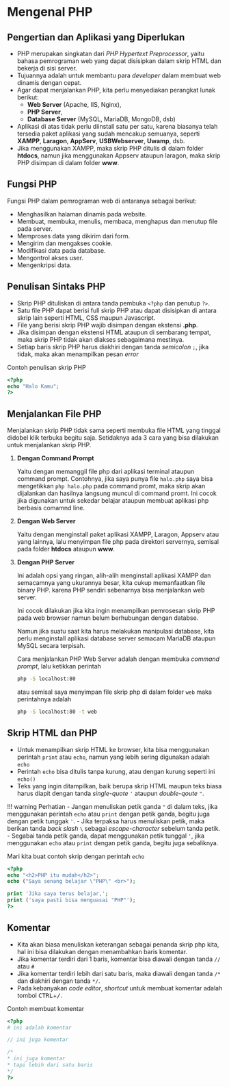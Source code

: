 # Mengenal PHP

## Pengertian dan Aplikasi yang Diperlukan

- PHP merupakan singkatan dari *PHP Hypertext Preprocessor*, yaitu bahasa pemrograman web yang dapat disisipkan dalam skrip HTML dan bekerja di sisi server.
- Tujuannya adalah untuk membantu para *developer* dalam membuat web dinamis dengan cepat.
- Agar dapat menjalankan PHP, kita perlu menyediakan perangkat lunak berikut:
  - **Web Server** (Apache, IIS, Nginx),
  - **PHP Server**,
  - **Database Server** (MySQL, MariaDB, MongoDB, dsb)
- Aplikasi di atas tidak perlu diinstall satu per satu, karena biasanya telah tersedia paket aplikasi yang sudah mencakup semuanya, seperti **XAMPP**, **Laragon**, **AppServ**, **USBWebserver**, **Uwamp**, dsb.
- Jika menggunakan XAMPP, maka skrip PHP ditulis di dalam folder **htdocs**, namun jika menggunakan Appserv ataupun laragon, maka skrip PHP disimpan di dalam folder **www**.

## Fungsi PHP

Fungsi PHP dalam pemrograman web di antaranya sebagai berikut:

- Menghasilkan halaman dinamis pada website.
- Membuat, membuka, menulis, membaca, menghapus dan menutup file pada server.
- Memproses data yang dikirim dari form.
- Mengirim dan mengakses cookie.
- Modifikasi data pada database.
- Mengontrol akses user.
- Mengenkripsi data.

## Penulisan Sintaks PHP

- Skrip PHP dituliskan di antara tanda pembuka `<?php` dan penutup `?>`.
- Satu file PHP dapat berisi full skrip PHP atau dapat disisipkan di antara skrip lain seperti HTML, CSS maupun Javascript.
- File yang berisi skrip PHP wajib disimpan dengan ekstensi **.php**.
- Jika disimpan dengan ekstensi HTML ataupun di sembarang tempat, maka skrip PHP tidak akan diakses sebagaimana mestinya.
- Setiap baris skrip PHP harus diakhiri dengan tanda *semicolon* `;`, jika tidak, maka akan menampilkan pesan *error*

Contoh penulisan skrip PHP
```php
<?php
echo "Halo Kamu";
?>
```

## Menjalankan File PHP

Menjalankan skrip PHP tidak sama seperti membuka file HTML yang tinggal didobel klik terbuka begitu saja. Setidaknya ada 3 cara yang bisa dilakukan untuk menjalankan skrip PHP.

1. **Dengan Command Prompt**
   
    Yaitu dengan memanggil file php dari aplikasi terminal ataupun command prompt. Contohnya, jika saya punya file `halo.php` saya bisa mengetikkan `php halo.php` pada command promt, maka skrip akan dijalankan dan hasilnya langsung muncul di command promt. Ini cocok jika digunakan untuk sekedar belajar ataupun membuat aplikasi php berbasis comamnd line.

2. **Dengan Web Server**
   
    Yaitu dengan menginstall paket aplikasi XAMPP, Laragon, Appserv atau yang lainnya, lalu menyimpan file php pada direktori servernya, semisal pada folder **htdocs** ataupun **www**.

3. **Dengan PHP Server**
   
    Ini adalah opsi yang ringan, alih-alih menginstall aplikasi XAMPP dan semacamnya yang ukurannya besar, kita cukup memanfaatkan file binary PHP. karena PHP sendiri sebenarnya bisa menjalankan web server.
   
    Ini cocok dilakukan jika kita ingin menampilkan pemrosesan skrip PHP pada web browser namun belum berhubungan dengan databse.

    Namun jika suatu saat kita harus melakukan manipulasi database, kita perlu menginstall aplikasi database server semacam MariaDB ataupun MySQL secara terpisah.

    Cara menjalankan PHP Web Server adalah dengan membuka *command prompt*, lalu ketikkan perintah

   ```cmd
   php -S localhost:80
   ```

   atau semisal saya menyimpan file skrip php di dalam folder `web` maka perintahnya adalah

   ```cmd
   php -S localhost:80 -t web
   ```

## Skrip HTML dan PHP

- Untuk menampilkan skrip HTML ke browser, kita bisa menggunakan perintah `print` atau `echo`, namun yang lebih sering digunakan adalah `echo`
- Perintah `echo` bisa ditulis tanpa kurung, atau dengan kurung seperti ini `echo()`
- Teks yang ingin ditampilkan, baik berupa skrip HTML maupun teks biasa harus diapit dengan tanda *single-quote* `'` ataupun *double-qoute* `"`.

!!! warning Perhatian
    - Jangan menuliskan petik ganda `"` di dalam teks, jika menggunakan perintah `echo` atau `print` dengan petik ganda, begitu juga dengan petik tunggak `'`.
    - Jika terpaksa harus menuliskan petik, maka berikan tanda *back slash* `\` sebagai *escape-character* sebelum tanda petik.
    - Segabai tanda petik ganda, dapat menggunakan petik tunggal `'`, jika menggunakan `echo` atau `print` dengan petik ganda, begitu juga sebaliknya.

Mari kita buat contoh skrip dengan perintah `echo`

```php
<?php
echo "<h2>PHP itu mudah</h2>";
echo ("Saya senang belajar \"PHP\" <br>");

print 'Jika saya terus belajar,';
print ('saya pasti bisa menguasai "PHP"');
?>
```

## Komentar

- Kita akan biasa menuliskan keterangan sebagai penanda skrip php kita, hal ini bisa dilakukan dengan menambahkan baris komentar.
- Jika komentar terdiri dari 1 baris, komentar bisa diawali dengan tanda `//` atau `#`
- Jika komentar terdiri lebih dari satu baris, maka diawali dengan tanda `/*` dan diakhiri dengan tanda `*/`.
- Pada kebanyakan *code editor*, *shortcut* untuk membuat komentar adalah tombol <kbd>CTRL</kbd>+<kbd>/</kbd>.

Contoh membuat komentar

```php
<?php
# ini adalah komentar

// ini juga komentar

/*
* ini juga komentar
* tapi lebih dari satu baris
*/
?>
```